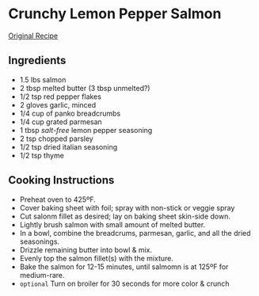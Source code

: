 # Crunchy Lemon Pepper Salmon

[Original Recipe](http://littlespicejar.com/crunchy-garlic-lemon-pepper-baked/)

## Ingredients

* 1.5 lbs salmon
* 2 tbsp melted butter (3 tbsp unmelted?)
* 1/2 tsp red pepper flakes
* 2 gloves garlic, minced
* 1/4 cup of panko breadcrumbs
* 1/4 cup grated parmesan
* 1 tbsp *salt-free* lemon pepper seasoning
* 2 tsp chopped parsley
* 1/2 tsp dried italian seasoning
* 1/2 tsp thyme

## Cooking Instructions

* Preheat oven to 425ºF.
* Cover baking sheet with foil; spray with non-stick or veggie spray
* Cut salonm fillet as desired; lay on baking sheet skin-side down.
* Lightly brush salmon with small amount of melted butter.
* In a bowl, combine the breadcrums, parmesan, garlic, and all the dried seasonings.
* Drizzle remaining butter into bowl & mix.
* Evenly top the salmon fillet(s) with the mixture.
* Bake the salmon for 12-15 minutes, until salmomn is at 125ºF for medium-rare.
* `optional` Turn on broiler for 30 seconds for more color & crunch
